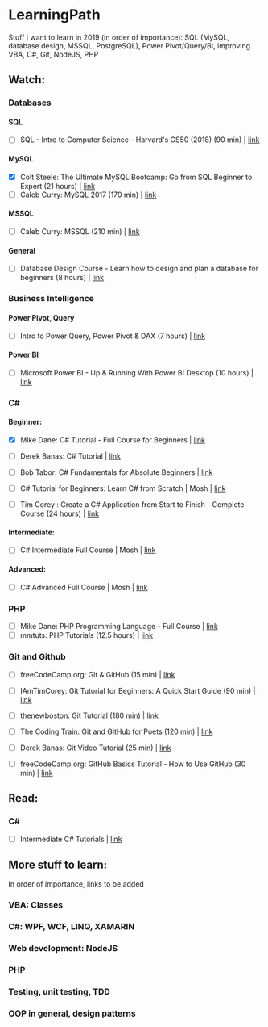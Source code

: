 # LearningPath
Stuff I want to learn in 2019 (in order of importance):
SQL (MySQL, database design, MSSQL, PostgreSQL), Power Pivot/Query/BI, improving VBA, C#, Git, NodeJS, PHP

## Watch:

### Databases

#### SQL

- [ ] SQL - Intro to Computer Science - Harvard's CS50 (2018) (90 min) | [link](https://www.youtube.com/watch?v=TplT4qjz1RQ)

#### MySQL

- [x] Colt Steele: The Ultimate MySQL Bootcamp: Go from SQL Beginner to Expert (21 hours) | [link](https://www.udemy.com/the-ultimate-mysql-bootcamp-go-from-sql-beginner-to-expert/learn/v4/)
- [ ] Caleb Curry: MySQL 2017 (170 min) | [link](https://www.youtube.com/playlist?list=PL_c9BZzLwBRKn20DFbNeLAAbw4ZMTlZPH)

#### MSSQL

- [ ] Caleb Curry: MSSQL (210 min) | [link](https://www.youtube.com/playlist?list=PL_c9BZzLwBRKC2PJwLFxc2y6cyXYYQzj3)

#### General

- [ ] Database Design Course - Learn how to design and plan a database for beginners (8 hours) | [link](https://www.youtube.com/watch?v=ztHopE5Wnpc)

### Business Intelligence

#### Power Pivot, Query

- [ ] Intro to Power Query, Power Pivot & DAX (7 hours) | [link](https://www.udemy.com/microsoft-excel-power-query-power-pivot-dax/learn/v4/)

#### Power BI
- [ ] Microsoft Power BI - Up & Running With Power BI Desktop (10 hours) | [link](https://www.udemy.com/microsoft-power-bi-up-running-with-power-bi-desktop/learn/v4/)

### C#

#### Beginner:

- [x] Mike Dane: C# Tutorial - Full Course for Beginners | [link](https://www.youtube.com/watch?v=GhQdlIFylQ8)

- [ ] Derek Banas: C# Tutorial | [link](https://www.youtube.com/playlist?list=PLGLfVvz_LVvRX6xK1oi0reKci6ignjdSa)

- [ ] Bob Tabor: C# Fundamentals for Absolute Beginners | [link](https://www.youtube.com/watch?v=nRjHGKaJY8M)

- [ ] C# Tutorial for Beginners: Learn C# from Scratch | Mosh | [link](https://www.youtube.com/watch?v=gfkTfcpWqAY)

- [ ] Tim Corey : Create a C# Application from Start to Finish - Complete Course (24 hours)  | [link](https://www.youtube.com/watch?v=wfWxdh-_k_4)

#### Intermediate:

- [ ] C# Intermediate Full Course | Mosh | [link](https://www.youtube.com/watch?v=M3lqkuZQBcM)

#### Advanced:

- [ ] C# Advanced Full Course | Mosh | [link](https://www.youtube.com/watch?v=uBan98h1KE0)

### PHP

- [ ] Mike Dane: PHP Programming Language - Full Course | [link](https://www.youtube.com/watch?v=OK_JCtrrv-c)
- [ ] mmtuts: PHP Tutorials (12.5 hours) | [link](https://www.youtube.com/playlist?list=PL0eyrZgxdwhwBToawjm9faF1ixePexft-)

### Git and Github

- [ ] freeCodeCamp.org: Git & GitHub (15 min) | [link](https://www.youtube.com/playlist?list=PLWKjhJtqVAbkFiqHnNaxpOPhh9tSWMXIF)
- [ ] IAmTimCorey: Git Tutorial for Beginners: A Quick Start Guide (90 min) | [link](https://www.youtube.com/watch?v=ugN-IYV1NTM)
- [ ] thenewboston: Git Tutorial (180 min) | [link](https://www.youtube.com/playlist?list=PL6gx4Cwl9DGAKWClAD_iKpNC0bGHxGhcx)
- [ ] The Coding Train: Git and GitHub for Poets (120 min) | [link](https://www.youtube.com/playlist?list=PLRqwX-V7Uu6ZF9C0YMKuns9sLDzK6zoiV)
- [ ] Derek Banas: Git Video Tutorial (25 min) | [link](https://www.youtube.com/watch?v=r63f51ce84A)
- [ ] freeCodeCamp.org: GitHub Basics Tutorial - How to Use GitHub (30 min) | [link](https://www.youtube.com/watch?v=x0EYpi38Yp4)


## Read:

### C#

- [ ] Intermediate C# Tutorials | [link](http://rbwhitaker.wikidot.com/c-sharp-intermediate-tutorials)

## More stuff to learn:

In order of importance, links to be added

### VBA: Classes
### C#: WPF, WCF, LINQ, XAMARIN
### Web development: NodeJS
### PHP
### Testing, unit testing, TDD
### OOP in general, design patterns

